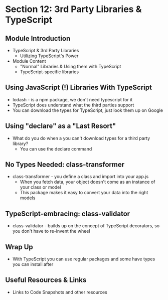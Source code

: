 # Section 12: 3rd Party Libraries & TypeScript

## Module Introduction
- TypeScript & 3rd Party Libraries 
  - Utilizing TypeScript's Power 
- Module Content 
  - "Normal" Libraries & Using them with TypeScript 
  - TypeScript-specific libraries 

## Using JavaScript (!) Libraries With TypeScript
- lodash - is a npm package, we don't need typescript for it 
- TypeScript does understand what the third parties support 
- You can download the types for TypeScript, just look them up on Google 

## Using "declare" as a "Last Resort"
- What do you do when a you can't download types for a third party library?
  - You can use the declare command 

## No Types Needed: class-transformer
- class-transformer - you define a class and import into your app.js 
  - When you fetch data, your object doesn't come as an instance of your class or model
  - This package makes it easy to convert your data into the right models  

## TypeScript-embracing: class-validator
- class-validator - builds up on the concept of TypeScript decorators, so you don't have to re-invent the wheel 

## Wrap Up
- With TypeScript you can use regular packages and some have types you can install after 

## Useful Resources & Links
- Links to Code Snapshots and other resources